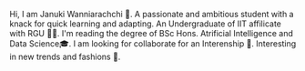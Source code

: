 Hi, I am Januki Wanniarachchi 👋.
A passionate and ambitious student with a knack for quick learning and adapting.
An Undergraduate of IIT affilicate with RGU 👩‍🎓.
I'm reading the degree of BSc Hons. Atrificial Intelligence and Data Science🎓.
I am looking for collaborate for an Interenship 🧐.
Interesting in new trends and fashions 💓.

